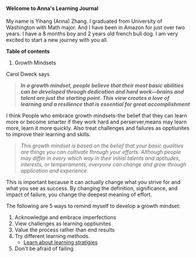 #### Welcome to Anna's Learning Journal 

My name is Yihang (Anna) Zhang. I graduated from University of Washington with Math major. And I have been in Amazon for just over two years.  I have a 8 months boy and 2 years old french bull dog. I am very excited to start a new journey with you all. 
 
**Table of contents** 

1. Growth Mindsets

Carol Dweck says
> ***In a growth mindset, people believe that their most basic abilities can be developed through dedication and hard work—brains and talent are just the starting point. This view creates a love of learning and a resilience that is essential for great accomplishment***

I think People who embrace growth mindsets-the belief that they can learn more or become smarter if they work hard and perserver,means may learn more, learn it more quickly. Also treat challenges and failures as opptiunites to improve their learning and skills.

> *This growth mindset is based on the belief that your basic qualities are things you can cultivate through your efforts. Although people may differ in every which way in their initial talents and aptitudes, interests, or temperaments, everyone can change and grow through application and experience.*

This is important because it can actually change what you strive for and what you see as success. By changing the definition, significance, and impact of failure, you change the deepest meaning of effort.

The following are 5 ways to remind myself to develop a growth mindset:
1. Acknowledge and embrace imperfections
2. View challenges as learning opptiunites
3. Value the process rather than end results
4. Try different learning methods. 
   - [Learn about learning stratigies](https://www.opencolleges.edu.au/informed/learning-strategies/)
5. Don't be afraid of failing 

